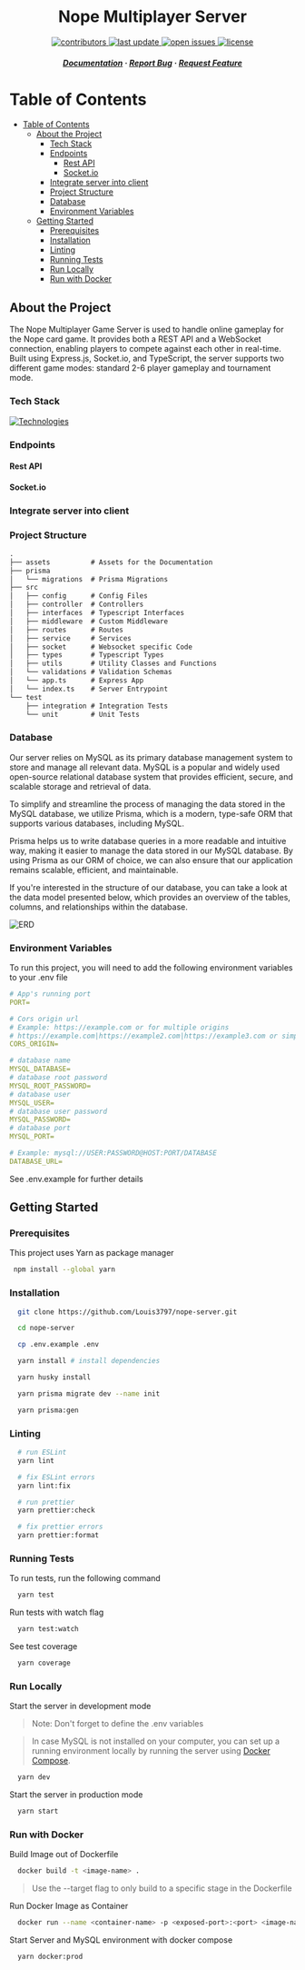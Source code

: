 <div align="center">

  <h1>Nope Multiplayer Server</h1>
  
<!-- Badges -->
<p>
  <a href="https://github.com/Louis3797/express-ts-auth-service/graphs/contributors">
    <img src="https://img.shields.io/github/contributors/Louis3797/express-ts-auth-service" alt="contributors" />
  </a>
  <a href="">
    <img src="https://img.shields.io/github/last-commit/Louis3797/express-ts-auth-service" alt="last update" />
  </a>
  <a href="https://github.com/Louis3797/express-ts-auth-service/issues/">
    <img src="https://img.shields.io/github/issues/Louis3797/express-ts-auth-service" alt="open issues" />
  </a>
  <a href="https://github.com/Louis3797/express-ts-auth-service/blob/main/LICENSE">
    <img src="https://img.shields.io/github/license/Louis3797/express-ts-auth-service.svg" alt="license" />
  </a>
</p>

<h5>
    <a href="https://github.com/Louis3797/express-ts-auth-service#readme">Documentation</a>
  <span> · </span>
    <a href="https://github.com/Louis3797/express-ts-auth-service/issues/">Report Bug</a>
  <span> · </span>
    <a href="https://github.com/Louis3797/express-ts-auth-service/issues/">Request Feature</a>
  </h5>
</div>

<!-- Table of Contents -->

# Table of Contents

- [Table of Contents](#table-of-contents)
  - [About the Project](#about-the-project)
    - [Tech Stack](#tech-stack)
    - [Endpoints](#endpoints)
      - [Rest API](#rest-api)
      - [Socket.io](#socketio)
    - [Integrate server into client](#integrate-server-into-client)
    - [Project Structure](#project-structure)
    - [Database](#database)
    - [Environment Variables](#environment-variables)
  - [Getting Started](#getting-started)
    - [Prerequisites](#prerequisites)
    - [Installation](#installation)
    - [Linting](#linting)
    - [Running Tests](#running-tests)
    - [Run Locally](#run-locally)
    - [Run with Docker](#run-with-docker)

<!-- About the Project -->

## About the Project

The Nope Multiplayer Game Server is used to handle online gameplay for the Nope card game. It provides both a REST API and a WebSocket connection, enabling players to compete against each other in real-time. Built using Express.js, Socket.io, and TypeScript, the server supports two different game modes: standard 2-6 player gameplay and tournament mode.

<!-- TechStack -->

### Tech Stack

[![Technologies](https://skillicons.dev/icons?i=ts,nodejs,express,mysql,docker,prisma&perline=13)](https://skillicons.dev)


<!-- Endpoints -->

### Endpoints

#### Rest API

<!-- ```
POST /v1/auth/signup - Signup
POST /v1/auth/login - Login
POST /v1/auth/refresh - Refresh access token
POST /v1/forgot-password - Send reset password email
POST /v1/reset-password/:token - Reset password
POST /v1/send-verification-email - Send verification email
POST /v1/verify-email/:token - Verify email
``` -->

#### Socket.io

<!-- Integrate server into client -->

### Integrate server into client

<!-- Project Structure -->

### Project Structure

```txt
.
├── assets          # Assets for the Documentation
├── prisma
│   └── migrations  # Prisma Migrations
├── src
│   ├── config      # Config Files
│   ├── controller  # Controllers
│   ├── interfaces  # Typescript Interfaces
│   ├── middleware  # Custom Middleware
│   ├── routes      # Routes
│   ├── service     # Services
│   ├── socket      # Websocket specific Code
│   ├── types       # Typescript Types
│   ├── utils       # Utility Classes and Functions 
│   └── validations # Validation Schemas
│   └── app.ts      # Express App
│   └── index.ts    # Server Entrypoint
└── test
    ├── integration # Integration Tests
    └── unit        # Unit Tests
```

<!-- Database -->


### Database

Our server relies on MySQL as its primary database management system to store and manage all relevant data. MySQL is a popular and widely used open-source relational database system that provides efficient, secure, and scalable storage and retrieval of data.

To simplify and streamline the process of managing the data stored in the MySQL database, we utilize Prisma, which is a modern, type-safe ORM that supports various databases, including MySQL.

Prisma helps us to write database queries in a more readable and intuitive way, making it easier to manage the data stored in our MySQL database. By using Prisma as our ORM of choice, we can also ensure that our application remains scalable, efficient, and maintainable.

If you're interested in the structure of our database, you can take a look at the data model presented below, which provides an overview of the tables, columns, and relationships within the database.

![ERD](assets/mysql_erd.png)

<!-- Env Variables -->

### Environment Variables

To run this project, you will need to add the following environment variables to your .env file

```yml
# App's running port
PORT=

# Cors origin url
# Example: https://example.com or for multiple origins 
# https://example.com|https://example2.com|https://example3.com or simple * to allow all origins
CORS_ORIGIN=

# database name
MYSQL_DATABASE=
# database root password
MYSQL_ROOT_PASSWORD=
# database user
MYSQL_USER=
# database user password
MYSQL_PASSWORD=
# database port
MYSQL_PORT=

# Example: mysql://USER:PASSWORD@HOST:PORT/DATABASE
DATABASE_URL=
```

See .env.example for further details

<!-- Getting Started -->

## Getting Started

<!-- Prerequisites -->

### Prerequisites

This project uses Yarn as package manager

```bash
 npm install --global yarn
```

<!-- Installation -->

### Installation

```bash
  git clone https://github.com/Louis3797/nope-server.git

  cd nope-server

  cp .env.example .env

  yarn install # install dependencies

  yarn husky install

  yarn prisma migrate dev --name init 

  yarn prisma:gen
```

### Linting

```bash
  # run ESLint
  yarn lint

  # fix ESLint errors
  yarn lint:fix

  # run prettier
  yarn prettier:check

  # fix prettier errors
  yarn prettier:format
```

<!-- Running Tests -->

### Running Tests

To run tests, run the following command

```bash
  yarn test
```

Run tests with watch flag

```bash
  yarn test:watch
```

See test coverage

```bash
  yarn coverage
```

<!-- Run Locally -->

### Run Locally

Start the server in development mode

> Note: Don't forget to define the .env variables

> In case MySQL is not installed on your computer, you can set up a running environment locally by running the server using [Docker Compose](#run-with-docker).

```bash
  yarn dev
```

Start the server in production mode

```bash
  yarn start
```

<!-- Run with Docker -->

### Run with Docker

Build Image out of Dockerfile
```bash
  docker build -t <image-name> .
```

> Use the --target flag to only build to a specific stage in the Dockerfile

Run Docker Image as Container 
```bash
  docker run --name <container-name> -p <exposed-port>:<port> <image-name>
```

Start Server and MySQL environment with docker compose

```bash
  yarn docker:prod
```